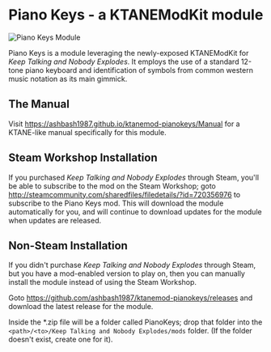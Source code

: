 # Piano Keys - a KTANEModKit module

![Piano Keys Module](https://ashbash1987.github.io/ktanemod-pianokeys/Manual/img/Component.svg "Piano Keys Module")

Piano Keys is a module leveraging the newly-exposed KTANEModKit for _Keep Talking and Nobody Explodes_. It employs the use of a standard 12-tone piano keyboard and identification of symbols from common western music notation as its main gimmick.

## The Manual

Visit https://ashbash1987.github.io/ktanemod-pianokeys/Manual for a KTANE-like manual specifically for this module.

## Steam Workshop Installation

If you purchased _Keep Talking and Nobody Explodes_ through Steam, you'll be able to subscribe to the mod on the Steam Workshop; goto http://steamcommunity.com/sharedfiles/filedetails/?id=720356976 to subscribe to the Piano Keys mod. This will download the module automatically for you, and will continue to download updates for the module when updates are released.

## Non-Steam Installation

If you didn't purchase _Keep Talking and Nobody Explodes_ through Steam, but you have a mod-enabled version to play on, then you can manually install the module instead of using the Steam Workshop.

Goto https://github.com/ashbash1987/ktanemod-pianokeys/releases and download the latest release for the module.

Inside the *.zip file will be a folder called PianoKeys; drop that folder into the `<path>/<to>/Keep Talking and Nobody Explodes/mods` folder. (If the folder doesn't exist, create one for it).
